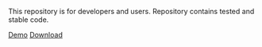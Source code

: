 This repository is for developers and users. Repository contains tested and stable code. 

[Demo](http://plutov.by/demo/cubique) [Download](https://github.com/plutov/cubique/zipball/master)